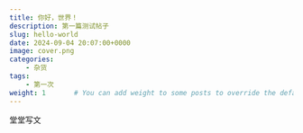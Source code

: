 ```yaml
---
title: 你好，世界！
description: 第一篇测试帖子
slug: hello-world
date: 2024-09-04 20:07:00+0000
image: cover.png
categories:
    - 杂货
tags:
    - 第一次
weight: 1       # You can add weight to some posts to override the default sorting (date descending)
---
```


堂堂写文